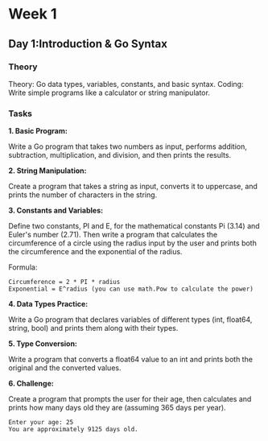 # Week 1
## Day 1:Introduction & Go Syntax
### Theory
Theory: Go data types, variables, constants, and basic syntax.
Coding: Write simple programs like a calculator or string manipulator.

### Tasks

**1. Basic Program:**

Write a Go program that takes two numbers as input, performs addition, subtraction, multiplication, and division, and then prints the results.

**2. String Manipulation:**

Create a program that takes a string as input, converts it to uppercase, and prints the number of characters in the string.

**3. Constants and Variables:**

Define two constants, PI and E, for the mathematical constants Pi (3.14) and Euler's number (2.71). Then write a program that calculates the circumference of a circle using the radius input by the user and prints both the circumference and the exponential of the radius.

Formula:
```
Circumference = 2 * PI * radius
Exponential = E^radius (you can use math.Pow to calculate the power)
```

**4. Data Types Practice:**

Write a Go program that declares variables of different types (int, float64, string, bool) and prints them along with their types.

**5. Type Conversion:**

Write a program that converts a float64 value to an int and prints both the original and the converted values.

**6. Challenge:**

Create a program that prompts the user for their age, then calculates and prints how many days old they are (assuming 365 days per year).

```
Enter your age: 25
You are approximately 9125 days old.
```

